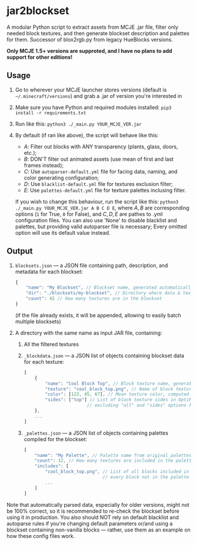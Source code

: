 # jar2blockset

A modular Python script to extract assets from MCJE .jar file, filter only needed block textures, and then generate blockset description and palettes for them. Successor of blox2rgb.py from legacy HueBlocks versions.

**Only MCJE 1.5+ versions are supproted, and I have no plans to add support for other editions!**


## Usage

1. Go to wherever your MCJE launcher stores versions (default is `~/.minecraft/versions`) and grab a .jar of version you're interested in

2. Make sure you have Python and required modules installed: `pip3 install -r requirements.txt`

3. Run like this: `python3 ./_main.py YOUR_MCJE_VER.jar`

4. By default (if ran like above), the script will behave like this:

    - $A:$ Filter out blocks with ANY transparency (plants, glass, doors, etc.);
    - $B:$ DON'T filter out animated assets (use mean of first and last frames instead);
    - $C:$ Use `autoparser-default.yml` file for facing data, naming, and color generating configuration;
    - $D:$ Use `blacklist-default.yml` file for textures exclusion filter;
    - $E:$ Use `palettes-default.yml` file for texture palettes inclusing filter.

    If you wish to change this behaviour, run the script like this: `python3 ./_main.py YOUR_MCJE_VER.jar A B C D E`, where $A,B$ are corresponding options (`1` for True, `0` for False), and $C,D,E$ are pathes to .yml configuration files. You can also use 'None' to disable blacklist and palettes, but providing valid autoparser file is necessary; Every omitted option will use its default value instead. 


## Output

1. `blocksets.json` — a JSON file containing path, description, and metadata for each blockset:
    ```js
    {
        "name": "My Blockset", // Blockset name, generated automatically
        "dir": "./blocksets/my-blockset", // Directory where data & textures are stored
        "count": 42 // How many textures are in the blockset
    }
    ```
    (if the file already exists, it will be appended, allowing to easily batch multiple blocksets)

2. A directory with the same name as input JAR file, containing:

    1. All the filtered textures

    2. `_blockdata.json` — a JSON list of objects containing blockset data for each texture:
        ```js
        [
            {
                "name": "Cool Block Top", // Block texture name, generated automatically
                "texture": "cool_block_top.png", // Name of block texture with .png extension
                "color": [123, 45, 67], // Mean texture color, computed automatically
                "sides": ["top"] // List of block texture sides in OptiFine CTM faces notation,
                                // excluding "all" and "sides" options for simplicity.
            },
            ...
        ]
        ```

    3. `_palettes.json` — a JSON list of objects containing palettes compiled for the blockset:
        ```js
        [
            "name": "My Palette", // Palette name from original palettes file
            "count": 12, // How many textures are included in the palette
            "includes": [
                "cool_block_top.png", // List of all blocks included in the palette;
                                      // every block not in the palette will be ignored.
                ...
            ]
        ]
        ```

Note that automatically parsed data, especially for older versions, might not be 100% correct, so it is recommended to re-check the blockset before using it in production. You also should NOT rely on default blacklist and autoparse rules if you're changing default parameters or/and using a blockset containing non-vanilla blocks — rather, use them as an example on how these config files work.
